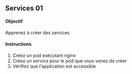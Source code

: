 ## Services 01
#### Objectif
Apprenez à créer des services
#### Instructions
1. Créez un pod exécutant nginx
2. Créez un service pour le pod que vous venez de créer
3. Vérifiez que l'application est accessible